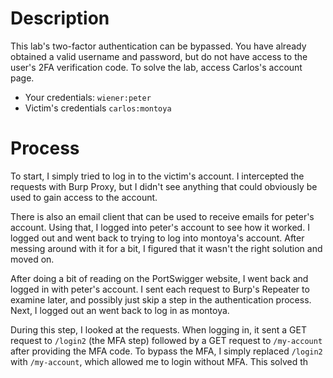 # Description
This lab's two-factor authentication can be bypassed. You have already obtained a valid username and password, but do not have access to the user's 2FA verification code. To solve the lab, access Carlos's account page.

-   Your credentials: `wiener:peter`
-   Victim's credentials `carlos:montoya`

# Process
To start, I simply tried to log in to the victim's account. I intercepted the requests with Burp Proxy, but I didn't see anything that could obviously be used to gain access to the account.

There is also an email client that can be used to receive emails for peter's account. Using that, I logged into peter's account to see how it worked. I logged out and went back to trying to log into montoya's account. After messing around with it for a bit, I figured that it wasn't the right solution and moved on.

After doing a bit of reading on the PortSwigger website, I went back and logged in with peter's account. I sent each request to Burp's Repeater to examine later, and possibly just skip a step in the authentication process. Next, I logged out an went back to log in as montoya.

During this step, I looked at the requests. When logging in, it sent a GET request to `/login2` (the MFA step) followed by a GET request to `/my-account` after providing the MFA code. To bypass the MFA, I simply replaced `/login2` with `/my-account`, which allowed me to login without MFA. This solved th